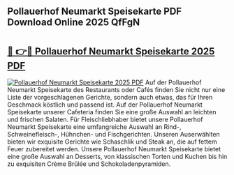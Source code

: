 ## Pollauerhof Neumarkt Speisekarte PDF Download Online 2025 QfFgN

# <h2><a href="http://gc8tp2o.nevu.top/?p=Pollauerhof+Neumarkt+Speisekarte">🔗 👉🔴 Pollauerhof Neumarkt Speisekarte 2025 PDF</a></h2>

[![Pollauerhof Neumarkt Speisekarte 2025 PDF](https://i.imgur.com/dBaPXMq.png)](http://gc8tp2o.nevu.top/?p=Pollauerhof+Neumarkt+Speisekarte)
Auf der Pollauerhof Neumarkt Speisekarte des Restaurants oder Cafés finden Sie nicht nur eine Liste der vorgeschlagenen Gerichte, sondern auch etwas, das für Ihren Geschmack köstlich und passend ist. Auf der Pollauerhof Neumarkt Speisekarte unserer Cafeteria finden Sie eine große Auswahl an leichten und frischen Salaten. Für Fleischliebhaber bietet unsere Pollauerhof Neumarkt Speisekarte eine umfangreiche Auswahl an Rind-, Schweinefleisch-, Hühnchen- und Fischgerichten. Unseren Auserwählten bieten wir exquisite Gerichte wie Schaschlik und Steak an, die auf fettem Feuer zubereitet werden. Unsere Pollauerhof Neumarkt Speisekarte bietet eine große Auswahl an Desserts, von klassischen Torten und Kuchen bis hin zu exquisiten Crème Brûlée und Schokoladenpyramiden.
